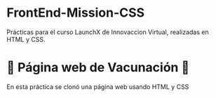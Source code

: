 # FrontEnd-Mission-CSS
Prácticas para el curso LaunchX de Innovaccion Virtual, realizadas en HTML y CSS.

# 💉 Página web de Vacunación 💉
En esta práctica se clonó una página web usando HTML y CSS
